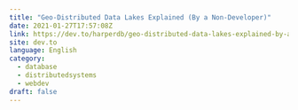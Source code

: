 ```yaml
---
title: "Geo-Distributed Data Lakes Explained (By a Non-Developer)"
date: 2021-01-27T17:57:08Z
link: https://dev.to/harperdb/geo-distributed-data-lakes-explained-by-a-non-developer-m68?utm_medium=RSS&utm_source=news.12bit.vn
site: dev.to
language: English
category:
  - database
  - distributedsystems
  - webdev
draft: false
---
```

